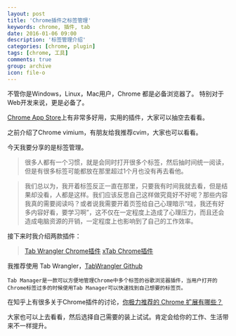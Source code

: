 ```yaml
---
layout: post
title: 'Chrome插件之标签管理'
keywords: chrome, 插件, tab
date: 2016-01-06 09:00
description: '标签管理介绍'
categories: [chrome, plugin]
tags: [chrome, 工具]
comments: true
group: archive
icon: file-o
---
```


不管你是Windows，Linux，Mac用户，Chrome 都是必备浏览器了。
特别对于Web开发来说，更是必备了。

<!-- more -->

[Chrome App Store](https://chrome.google.com/webstore/category/apps)上有非常多好用，实用的插件，大家可以抽空去看看。

之前介绍了Chrome vimium，有朋友给我推荐cvim，大家也可以看看。

今天我要分享的是标签管理。

>很多人都有一个习惯，就是会同时打开很多个标签，然后抽时间统一阅读，但是有很多标签可能都放在那里超过1个月也没有再去看他。

>我们总以为，我开着标签反正一直在那里，只要我有时间我就去看，但是结果却没看，人都是这样。我们应该反思自己这样做究竟好不好呢？那些内容我真的需要阅读吗？或者说我需要开着页签给自己心理暗示“哇，我还有好多内容好看，要学习啊”，这不仅在一定程度上造成了心理压力，而且还会造成电脑资源的开销，一定程度上也影响到了自己的工作效率。

接下来时我介绍两款插件：

>[Tab Wrangler Chrome插件](https://chrome.google.com/webstore/detail/tab-wrangler/egnjhciaieeiiohknchakcodbpgjnchh)
>[xTab Chrome插件](https://chrome.google.com/webstore/detail/xtab/amddgdnlkmohapieeekfknakgdnpbleb)

我推荐使用 Tab Wrangler，[TabWrangler Github](https://github.com/jacobSingh/tabwrangler)

	Tab Manager是一款可以方便地管理Chrome中多个标签的谷歌浏览器插件，当用户打开的Chrome标签过多的时候使用Tab Manager可以快速找到自己想要的标签页。


在知乎上有很多关于Chrome插件的讨论，[你极力推荐的 Chrome 扩展有哪些？](https://www.zhihu.com/question/19594682)

大家也可以上去看看，然后选择自己需要的装上试试。肯定会给你的工作、生活带来不一样提升。